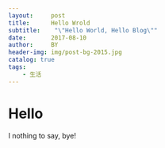 ```yaml
---
layout:     post
title:      Hello Wrold
subtitle:    "\"Hello World, Hello Blog\""
date:       2017-08-10
author:     BY
header-img: img/post-bg-2015.jpg
catalog: true
tags:
    - 生活
---
```




# Hello

I nothing to say,
bye!


